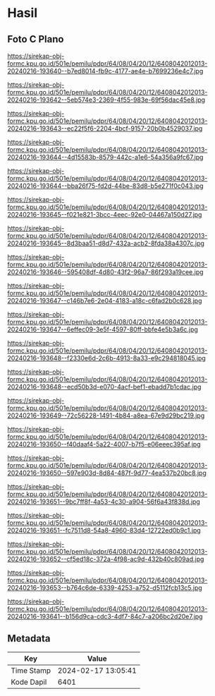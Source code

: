 # Hasil

## Foto C Plano

https://sirekap-obj-formc.kpu.go.id/501e/pemilu/pdpr/64/08/04/20/12/6408042012013-20240216-193640--b7ed8014-fb9c-4177-ae4e-b7699236e4c7.jpg

https://sirekap-obj-formc.kpu.go.id/501e/pemilu/pdpr/64/08/04/20/12/6408042012013-20240216-193642--5eb574e3-2369-4f55-983e-69f56dac45e8.jpg

https://sirekap-obj-formc.kpu.go.id/501e/pemilu/pdpr/64/08/04/20/12/6408042012013-20240216-193643--ec22f5f6-2204-4bcf-9157-20b0b4529037.jpg

https://sirekap-obj-formc.kpu.go.id/501e/pemilu/pdpr/64/08/04/20/12/6408042012013-20240216-193644--4d15583b-8579-442c-a1e6-54a356a9fc67.jpg

https://sirekap-obj-formc.kpu.go.id/501e/pemilu/pdpr/64/08/04/20/12/6408042012013-20240216-193644--bba26f75-fd2d-44be-83d8-b5e271f0c043.jpg

https://sirekap-obj-formc.kpu.go.id/501e/pemilu/pdpr/64/08/04/20/12/6408042012013-20240216-193645--f021e821-3bcc-4eec-92e0-04467a150d27.jpg

https://sirekap-obj-formc.kpu.go.id/501e/pemilu/pdpr/64/08/04/20/12/6408042012013-20240216-193645--8d3baa51-d8d7-432a-acb2-8fda38a4307c.jpg

https://sirekap-obj-formc.kpu.go.id/501e/pemilu/pdpr/64/08/04/20/12/6408042012013-20240216-193646--595408df-4d80-43f2-96a7-86f293a19cee.jpg

https://sirekap-obj-formc.kpu.go.id/501e/pemilu/pdpr/64/08/04/20/12/6408042012013-20240216-193647--c146b7e6-2e04-4183-a18c-c6fad2b0c628.jpg

https://sirekap-obj-formc.kpu.go.id/501e/pemilu/pdpr/64/08/04/20/12/6408042012013-20240216-193647--6effec09-3e5f-4597-80ff-bbfe4e5b3a6c.jpg

https://sirekap-obj-formc.kpu.go.id/501e/pemilu/pdpr/64/08/04/20/12/6408042012013-20240216-193648--f2330e6d-2c6b-4913-8a33-e9c294818045.jpg

https://sirekap-obj-formc.kpu.go.id/501e/pemilu/pdpr/64/08/04/20/12/6408042012013-20240216-193648--ecd50b3d-e070-4acf-bef1-ebadd7b1cdac.jpg

https://sirekap-obj-formc.kpu.go.id/501e/pemilu/pdpr/64/08/04/20/12/6408042012013-20240216-193649--72c56228-1491-4b84-a8ea-67e9d29bc219.jpg

https://sirekap-obj-formc.kpu.go.id/501e/pemilu/pdpr/64/08/04/20/12/6408042012013-20240216-193650--f40daaf4-5a22-4007-b7f5-e06eeec395af.jpg

https://sirekap-obj-formc.kpu.go.id/501e/pemilu/pdpr/64/08/04/20/12/6408042012013-20240216-193650--597e903d-8d84-487f-9d77-4ea537b20bc8.jpg

https://sirekap-obj-formc.kpu.go.id/501e/pemilu/pdpr/64/08/04/20/12/6408042012013-20240216-193651--9bc7ff8f-4a53-4c30-a904-56f6a43f838d.jpg

https://sirekap-obj-formc.kpu.go.id/501e/pemilu/pdpr/64/08/04/20/12/6408042012013-20240216-193651--fc7511d8-54a8-4960-83d4-12722ed0b9c1.jpg

https://sirekap-obj-formc.kpu.go.id/501e/pemilu/pdpr/64/08/04/20/12/6408042012013-20240216-193652--cf5ed18c-372a-4f98-ac9d-432b40c809ad.jpg

https://sirekap-obj-formc.kpu.go.id/501e/pemilu/pdpr/64/08/04/20/12/6408042012013-20240216-193653--b764c6de-6339-4253-a752-d5112fcb13c5.jpg

https://sirekap-obj-formc.kpu.go.id/501e/pemilu/pdpr/64/08/04/20/12/6408042012013-20240216-193641--b156d9ca-cdc3-4df7-84c7-a206bc2d20e7.jpg


## Metadata

| Key        | Value               |
| ---------- | ------------------- |
| Time Stamp | 2024-02-17 13:05:41 |
| Kode Dapil | 6401                |



